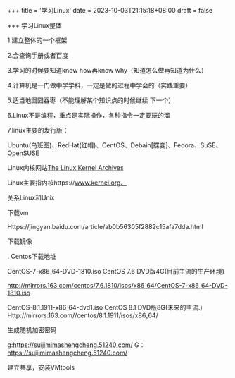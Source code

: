 +++
title = '学习Linux'
date = 2023-10-03T21:15:18+08:00
draft = false

+++
学习Linux整体
 
1.建立整体的一个框架


2.会查询手册或者百度

3.学习的时候要知道know  how再know why（知道怎么做再知道为什么）

4.计算机是一门做中学学科，一定是做的过程中学会的（实践重要）

5.适当地囫囵吞枣（不能理解某个知识点的时候继续 下一个）

6.Linux不是编程，重点是实际操作，各种指令一定要玩的溜

7.linux主要的发行版：

Ubuntu(乌班图)、RedHat(红帽)、CentOS、Debain[蝶变]、Fedora、SuSE、OpenSUSE 



Linux内核网站[The Linux Kernel Archives](https://www.kernel.org/)

Linux主要指内核https://www.kernel.org、




关系Linux和Unix

下载vm

Https://jingyan.baidu.com/article/ab0b56305f2882c15afa7dda.html

下载镜像



. Centos下载地址

CentOS-7-x86_64-DVD-1810.iso CentOS 7.6 DVD版4G(目前主流的生产环境)

http://mirrors.163.com/centos/7.6.1810/isos/x86_64/CentOS-7-x86_64-DVD-1810.iso

CentOS-8.1.1911-x86_64-dvd1.iso CentOS 8.1 DVD版8G(未来的主流.)
Http://mirrors.163.com//centos/8.1.1911/isos/x86_64/



生成随机加密密码

g:https://suijimimashengcheng.51240.com/
G：https://suijimimashengcheng.51240.com/



建立共享，安装VMtools

